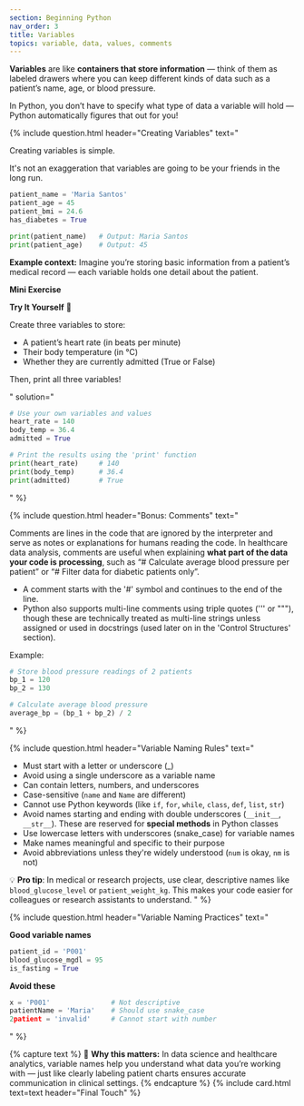```yaml
---
section: Beginning Python
nav_order: 3
title: Variables
topics: variable, data, values, comments
---
```


**Variables** are like **containers that store information** — think of them as labeled drawers where you can keep different kinds of data such as a patient’s name, age, or blood pressure.

In Python, you don’t have to specify what type of data a variable will hold — Python automatically figures that out for you!

{% include question.html header="Creating Variables" text="

Creating variables is simple.

It's not an exaggeration that variables are going to be your friends in the long run.

```python
patient_name = 'Maria Santos'
patient_age = 45
patient_bmi = 24.6
has_diabetes = True

print(patient_name)   # Output: Maria Santos
print(patient_age)    # Output: 45
```
**Example context:** Imagine you’re storing basic information from a patient’s medical record — each variable holds one detail about the patient.

**Mini Exercise**

**Try It Yourself** 🧠

Create three variables to store:
- A patient’s heart rate (in beats per minute)
- Their body temperature (in °C)
- Whether they are currently admitted (True or False)

Then, print all three variables!

" solution="
```python
# Use your own variables and values
heart_rate = 140
body_temp = 36.4
admitted = True

# Print the results using the 'print' function
print(heart_rate)     # 140
print(body_temp)      # 36.4
print(admitted)       # True
```
" %}


{% include question.html header="Bonus: Comments" text="

Comments are lines in the code that are ignored by the interpreter and serve as notes or explanations for humans reading the code. In healthcare data analysis, comments are useful when explaining **what part of the data your code is processing**, such as “# Calculate average blood pressure per patient” or “# Filter data for diabetic patients only”.

- A comment starts with the '#' symbol and continues to the end of the line.
- Python also supports multi-line comments using triple quotes (''' or \"\"\"), though these are technically treated as multi-line strings unless assigned or used in docstrings (used later on in the 'Control Structures' section).

Example:

```python
# Store blood pressure readings of 2 patients
bp_1 = 120
bp_2 = 130

# Calculate average blood pressure
average_bp = (bp_1 + bp_2) / 2
```
" %}

{% include question.html header="Variable Naming Rules" text="

- Must start with a letter or underscore (_)
- Avoid using a single underscore as a variable name
- Can contain letters, numbers, and underscores
- Case-sensitive (```name``` and ```Name``` are different)
- Cannot use Python keywords (like ```if```, ```for```, ```while```, ```class```, ```def```, ```list```, ```str```)
- Avoid names starting and ending with double underscores (```__init__```, ```__str__```). These are reserved for **special methods** in Python classes
- Use lowercase letters with underscores (snake_case) for variable names
- Make names meaningful and specific to their purpose
- Avoid abbreviations unless they're widely understood (```num``` is okay, ```nm``` is not)

💡 **Pro tip**: In medical or research projects, use clear, descriptive names like ```blood_glucose_level``` or ```patient_weight_kg```. This makes your code easier for colleagues or research assistants to understand.
" %}

{% include question.html header="Variable Naming Practices" text="

**Good variable names**

```python
patient_id = 'P001'
blood_glucose_mgdl = 95
is_fasting = True
```

**Avoid these**

```python
x = 'P001'               # Not descriptive
patientName = 'Maria'    # Should use snake_case
2patient = 'invalid'     # Cannot start with number
```
" %}

{% capture text %}
🧩 **Why this matters:**
In data science and healthcare analytics, variable names help you understand what data you’re working with — just like clearly labeling patient charts ensures accurate communication in clinical settings.
{% endcapture %}
{% include card.html text=text header="Final Touch" %}
